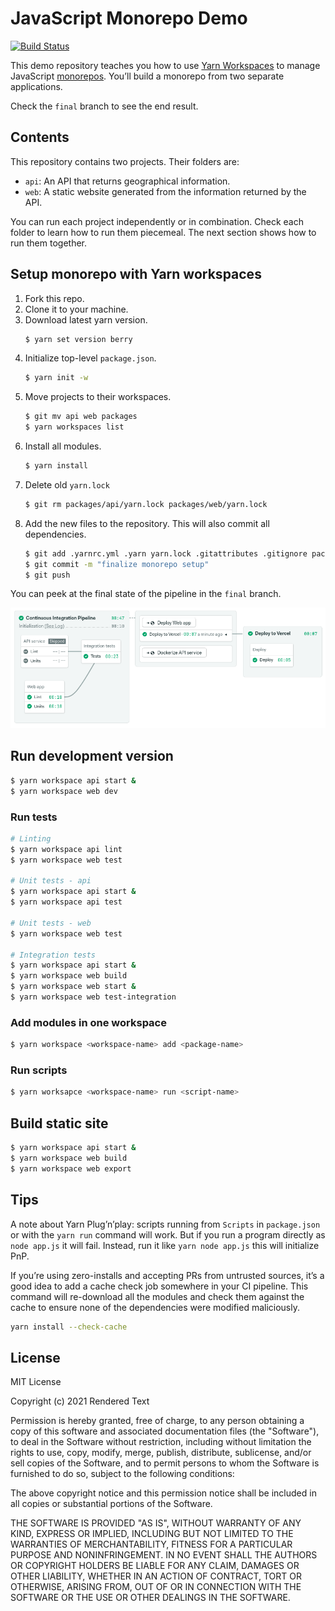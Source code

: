 # JavaScript Monorepo Demo

[![Build Status](https://semaphore-demos.semaphoreci.com/badges/semaphore-demo-monorepo-javascript/branches/main.svg)](https://semaphore-demos.semaphoreci.com/projects/semaphore-demo-monorepo-javascript)

This demo repository teaches you how to use [Yarn Workspaces](https://classic.yarnpkg.com/en/docs/workspaces/) to manage JavaScript [monorepos](https://semaphoreci.com/blog/what-is-monorepo). You’ll build a monorepo from two separate applications.

Check the `final` branch to see the end result.

## Contents

This repository contains two projects. Their folders are:

- `api`: An API that returns geographical information.
- `web`: A static website generated from the information returned by the API.

You can run each project independently or in combination. Check each folder to learn how to run them piecemeal. The next section shows how to run them together.
## Setup monorepo with Yarn workspaces

1. Fork this repo.
2. Clone it to your machine.
3. Download latest yarn version.
    ```bash
    $ yarn set version berry
    ```
4. Initialize top-level `package.json`.
    ```bash
    $ yarn init -w
    ```
5. Move projects to their workspaces.
    ```bash
    $ git mv api web packages
    $ yarn workspaces list
    ```
6. Install all modules.
    ```bash
    $ yarn install
    ```
7. Delete old `yarn.lock`
    ```bash
    $ git rm packages/api/yarn.lock packages/web/yarn.lock
    ```
7. Add the new files to the repository. This will also commit all dependencies.
    ```bash
    $ git add .yarnrc.yml .yarn yarn.lock .gitattributes .gitignore package.json .pnp.js
    $ git commit -m "finalize monorepo setup"
    $ git push
    ```
You can peek at the final state of the pipeline in the `final` branch.

![Final pipeline](./pipeline.png)

## Run development version

```bash
$ yarn workspace api start &
$ yarn workspace web dev
```

### Run tests

```bash
# Linting
$ yarn workspace api lint
$ yarn workspace web test

# Unit tests - api
$ yarn workspace api start &
$ yarn workspace api test

# Unit tests - web
$ yarn workspace web test

# Integration tests
$ yarn workspace api start &
$ yarn workspace web build
$ yarn workspace web start &
$ yarn workspace web test-integration
```
### Add modules in one workspace

```bash
$ yarn workspace <workspace-name> add <package-name>
```
### Run scripts

```bash
$ yarn worksapce <workspace-name> run <script-name>
```
## Build static site

```bash
$ yarn workspace api start &
$ yarn workspace web build
$ yarn workspace web export
```

## Tips

A note about Yarn Plug’n’play: scripts running from `Scripts` in `package.json` or with the `yarn run` command will work. But if you run a program directly as `node app.js` it will fail. Instead, run it like `yarn node app.js` this will initialize PnP.

If you’re using zero-installs and accepting PRs from untrusted sources, it’s a good idea to add a cache check job somewhere in your CI pipeline. This command will re-download all the modules and check them against the cache to ensure none of the dependencies were modified maliciously.

```bash
yarn install --check-cache
```

## License

MIT License

Copyright (c) 2021 Rendered Text

Permission is hereby granted, free of charge, to any person obtaining a copy of this software and associated documentation files (the "Software"), to deal in the Software without restriction, including without limitation the rights to use, copy, modify, merge, publish, distribute, sublicense, and/or sell copies of the Software, and to permit persons to whom the Software is furnished to do so, subject to the following conditions:

The above copyright notice and this permission notice shall be included in all copies or substantial portions of the Software.

THE SOFTWARE IS PROVIDED "AS IS", WITHOUT WARRANTY OF ANY KIND, EXPRESS OR IMPLIED, INCLUDING BUT NOT LIMITED TO THE WARRANTIES OF MERCHANTABILITY, FITNESS FOR A PARTICULAR PURPOSE AND NONINFRINGEMENT. IN NO EVENT SHALL THE AUTHORS OR COPYRIGHT HOLDERS BE LIABLE FOR ANY CLAIM, DAMAGES OR OTHER LIABILITY, WHETHER IN AN ACTION OF CONTRACT, TORT OR OTHERWISE, ARISING FROM, OUT OF OR IN CONNECTION WITH THE SOFTWARE OR THE USE OR OTHER DEALINGS IN THE SOFTWARE.
